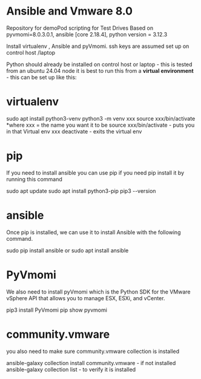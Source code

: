 # Ansible and Vmware 8.0

Repository for demoPod scripting for Test Drives
Based on pyvmomi=8.0.3.0.1,  ansible [core 2.18.4], python version = 3.12.3

Install virtualenv , Ansible and pyVmomi. ssh keys are assumed set up on control host /laptop

Python should already be installed on control host or laptop - this is tested from an ubuntu 24.04 node
it is best to run this from a **virtual environment** - this can be set up like this:

# virtualenv
sudo apt install python3-venv
python3 -m venv xxx
source xxx/bin/activate
*where xxx = the name you want it to be 
source xxx/bin/activate - puts you in that Virtual env xxx 
deactivate - exits the virtual env

# pip
If you need to install ansible you can use pip if you need pip install it by running this command

sudo apt update
sudo apt install python3-pip
pip3 --version

# ansible
Once pip is installed, we can use it to install Ansible with the following command.

sudo pip install ansible or sudo apt install ansible

# PyVmomi
We also need to install pyVmomi which is the Python SDK for the VMware vSphere API that allows you to manage ESX, ESXi, and vCenter.

pip3 install PyVmomi
pip show pyvmomi

# community.vmware
you also need to make sure community.vmware collection is installed 

ansible-galaxy collection install community.vmware - if not installed
ansible-galaxy collection list - to verify it is installed
